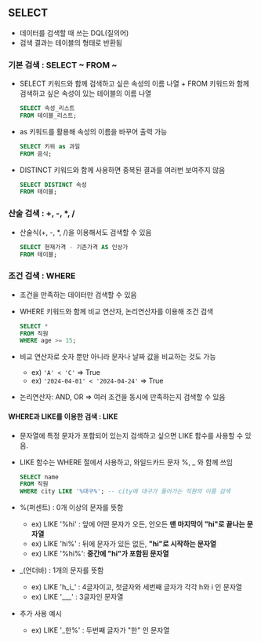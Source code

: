 ## SELECT
- 데이터를 검색할 때 쓰는 DQL(질의어)
- 검색 결과는 테이블의 형태로 반환됨
### 기본 검색 : SELECT ~ FROM ~
- SELECT 키워드와 함께 검색하고 싶은 속성의 이름 나열 + FROM 키워드와 함께 검색하고 싶은 속성이 있는 테이블의 이름 나열
    ```sql
    SELECT 속성_리스트
    FROM 테이블_리스트;
    ```
- as 키워드를 활용해 속성의 이름을 바꾸어 출력 가능
    ```sql
    SELECT 키위 as 과일
    FROM 음식;
    ```
- DISTINCT 키워드와 함께 사용하면 중복된 결과를 여러번 보여주지 않음
    ```sql
    SELECT DISTINCT 속성
    FROM 테이블;
    ```
### 산술 검색 : +, -, *, /
- 산술식(+, -, *, /)을 이용해서도 검색할 수 있음
    ```sql
    SELECT 현재가격 - 기존가격 AS 인상가
    FROM 테이블;
    ```
### 조건 검색 : WHERE
- 조건을 만족하는 데이터만 검색할 수 있음
- WHERE 키워드와 함께 비교 연산자, 논리연산자를 이용해 조건 검색
    ```sql
    SELECT *
    FROM 직원
    WHERE age >= 15;
    ```

- 비교 연산자로 숫자 뿐만 아니라 문자나 날짜 값을 비교하는 것도 가능
    - ex) `'A' < 'C'`                   => True
    - ex) `'2024-04-01' < '2024-04-24'` => True

- 논리연산자: AND, OR => 여러 조건을 동시에 만족하는지 검색할 수 있음

#### WHERE과 LIKE를 이용한 검색 : LIKE
- 문자열에 특정 문자가 포함되어 있는지 검색하고 싶으면 LIKE 함수를 사용할 수 있음.
- LIKE 함수는 WHERE 절에서 사용하고, 와일드카드 문자 %, _ 와 함께 쓰임
    ```sql
    SELECT name
    FROM 직원
    WHERE city LIKE '%대구%'; -- city에 대구가 들어가는 직원의 이름 검색
    ```

- %(퍼센트) : 0개 이상의 문자를 뜻함
    - ex) LIKE '%hi' : 앞에 어떤 문자가 오든, 안오든 **맨 마지막이 "hi"로 끝나는 문자열**
    - ex) LIKE 'hi%' : 뒤에 문자가 있든 없든, **"hi"로 시작하는 문자열**
    - ex) LIKE '%hi%': **중간에 "hi"가 포함된 문자열**
- _(언더바) : 1개의 문자를 뜻함
    - ex) LIKE 'h_i_' : 4글자이고, 첫글자와 세번째 글자가 각각 h와 i 인 문자열
    - ex) LIKE '___'  : 3글자인 문자열

- 추가 사용 예시
    - ex) LIKE '_한%' : 두번째 글자가 "한" 인 문자열
